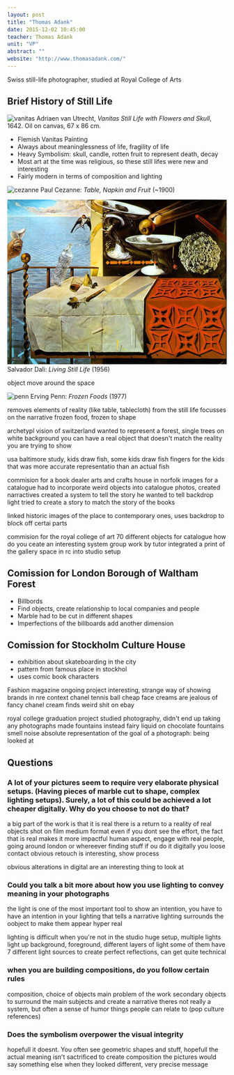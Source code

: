 ```yaml
---
layout: post
title: "Thomas Adank"
date: 2015-12-02 10:45:00
teacher: Thomas Adank
unit: "VP"
abstract: ""
website: "http://www.thomasadank.com/"
---
```


Swiss still-life photographer, studied at Royal College of Arts

## Brief History of Still Life

![vanitas](https://upload.wikimedia.org/wikipedia/commons/1/12/Adriaen_van_Utrecht_-_Vanitas_Still-Life_with_a_Bouquet_and_a_Skull_-_WGA24200.jpg)
Adriaen van Utrecht, _Vanitas Still Life with Flowers and Skull_, 1642. Oil on canvas, 67 x 86 cm.

- Flemish Vanitas Painting
- Always about meaninglessness of life, fragility of life
- Heavy Symbolism: skull, candle, rotten fruit to represent death, decay
- Most art at the time was religious, so these still lifes were new and interesting
- Fairly modern in terms of composition and lighting

![cezanne](https://www.ibiblio.org/wm/paint/auth/cezanne/sl/cezanne.coin-table.jpg)
Paul Cezanne: _Table, Napkin and Fruit_ (~1900)

![Oil painting. Two vases, a liquor bottle, a large knife, a bird, a glass of brown liquid, fruit, and a fractal shape levitate above a table half-covered in a rough table-cloth. The sea is seen in the background.](/assets/notes/Dali.LivingStillLife.jpg)
Salvador Dali: _Living Still Life_ (1956)

object move around the space

![penn](https://artblart.files.wordpress.com/2011/05/irving-penn-frozen-foods.jpg)
Erving Penn: _Frozen Foods_ (1977)

removes elements of reality (like table, tablecloth) from the still life
focusses on the narrative
frozen food, frozen to shape

archetypl vision of switzerland
wanted to represent a forest,
single trees on white background
you can have a real object that doesn't match the reality you are trying to show

usa baltimore study, kids draw fish, some kids draw fish fingers
for the kids that was more accurate representatio than an actual fish

commision for a book dealer
arts and crafts house in norfolk
images for a catalogue
had to incorporate weird objects into catalogue photos, created narractives
created a system to tell the story he wanted to tell
backdrop
light
tried to create a story to match the story of the books

linked historic images of the place to contemporary ones, uses backdrop to block off certai parts

commision for the royal college of art
70 different objects for catalogue
how do you ceate an interesting system
group work by tutor
integrated a print of the gallery space in rc into studio setup

## Comission for London Borough of Waltham Forest

- Billbords
- Find objects, create relationship to local companies and people
- Marble had to be cut in different shapes
- Imperfections of the billboards add another dimension

## Comission for Stockholm Culture House

- exhibition about skateboarding in the city
- pattern from famous place in stockhol
- uses comic book characters

Fashion magazine ongoing project
interesting, strange way of showing brands in nre context
chanel tennis ball
cheap face creams are jealous of fancy chanel cream
finds weird shit on ebay

royal college graduation project
studied photography, didn't end up taking any photographs
made fountains instead
fairy liquid on chocolate fountains
smell
noise
absolute representation of the goal of a photograph: being looked at

## Questions

### A lot of your pictures seem to require very elaborate physical setups. (Having pieces of marble cut to shape, complex lighting setups). Surely, a lot of this could be achieved a lot cheaper digitally. Why do you choose to not do that?

a big part of the work is that it is real
there is a return to a reality of real objects
shot on film medium format
even if you dont see the effort, the fact that is real makes it more impactful
human aspect, engage with real people, going around london or whereever finding stuff
if ou do it digitally you loose contact
obvious retouch is interesting, show process

obvious alterations in digital are an interesting thing to look at

### Could you talk a bit more about how you use lighting to convey meaning in your photographs

the light is one of the most important tool to show an intention, you have to have an intention in your lighting that tells a narrative
lighting surrounds the oobject to make them appear hyper real

lighting is difficult when you're not in the studio
huge setup, multiple lights
light up background, foreground, different layers of light
some of them have 7 different light sources to create perfect reflections, can get quite technical

### when you are building compositions, do you follow certain rules

composition, choice of objects main problem of the work
secondary objects to surround the main subjects and create a narrative
theres not really a system, but often a sense of humor
things people can relate to (pop culture references)

### Does the symbolism overpower the visual integrity

hopefull it doesnt. You often see geometric shapes and stuff, hopefull the actual meaning isn't sactrificed to create composition
the pictures would say something else when they looked different, very precise message

